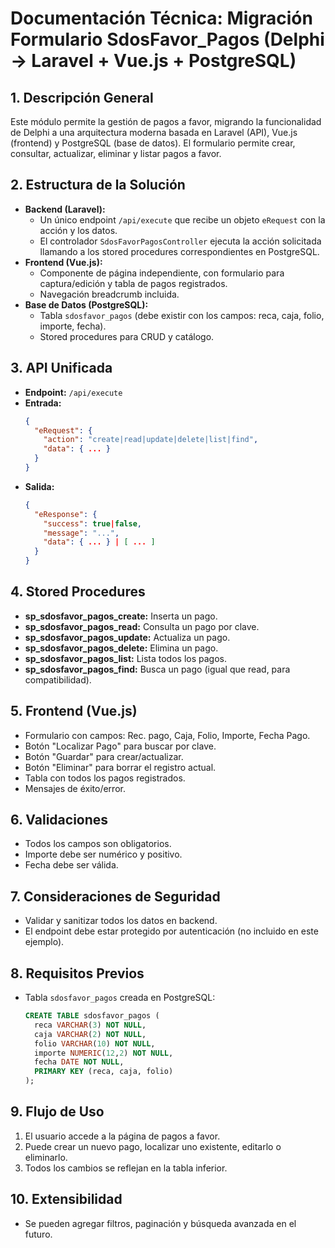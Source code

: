 # Documentación Técnica: Migración Formulario SdosFavor_Pagos (Delphi → Laravel + Vue.js + PostgreSQL)

## 1. Descripción General
Este módulo permite la gestión de pagos a favor, migrando la funcionalidad de Delphi a una arquitectura moderna basada en Laravel (API), Vue.js (frontend) y PostgreSQL (base de datos). El formulario permite crear, consultar, actualizar, eliminar y listar pagos a favor.

## 2. Estructura de la Solución
- **Backend (Laravel):**
  - Un único endpoint `/api/execute` que recibe un objeto `eRequest` con la acción y los datos.
  - El controlador `SdosFavorPagosController` ejecuta la acción solicitada llamando a los stored procedures correspondientes en PostgreSQL.
- **Frontend (Vue.js):**
  - Componente de página independiente, con formulario para captura/edición y tabla de pagos registrados.
  - Navegación breadcrumb incluida.
- **Base de Datos (PostgreSQL):**
  - Tabla `sdosfavor_pagos` (debe existir con los campos: reca, caja, folio, importe, fecha).
  - Stored procedures para CRUD y catálogo.

## 3. API Unificada
- **Endpoint:** `/api/execute`
- **Entrada:**
  ```json
  {
    "eRequest": {
      "action": "create|read|update|delete|list|find",
      "data": { ... }
    }
  }
  ```
- **Salida:**
  ```json
  {
    "eResponse": {
      "success": true|false,
      "message": "...",
      "data": { ... } | [ ... ]
    }
  }
  ```

## 4. Stored Procedures
- **sp_sdosfavor_pagos_create:** Inserta un pago.
- **sp_sdosfavor_pagos_read:** Consulta un pago por clave.
- **sp_sdosfavor_pagos_update:** Actualiza un pago.
- **sp_sdosfavor_pagos_delete:** Elimina un pago.
- **sp_sdosfavor_pagos_list:** Lista todos los pagos.
- **sp_sdosfavor_pagos_find:** Busca un pago (igual que read, para compatibilidad).

## 5. Frontend (Vue.js)
- Formulario con campos: Rec. pago, Caja, Folio, Importe, Fecha Pago.
- Botón "Localizar Pago" para buscar por clave.
- Botón "Guardar" para crear/actualizar.
- Botón "Eliminar" para borrar el registro actual.
- Tabla con todos los pagos registrados.
- Mensajes de éxito/error.

## 6. Validaciones
- Todos los campos son obligatorios.
- Importe debe ser numérico y positivo.
- Fecha debe ser válida.

## 7. Consideraciones de Seguridad
- Validar y sanitizar todos los datos en backend.
- El endpoint debe estar protegido por autenticación (no incluido en este ejemplo).

## 8. Requisitos Previos
- Tabla `sdosfavor_pagos` creada en PostgreSQL:
  ```sql
  CREATE TABLE sdosfavor_pagos (
    reca VARCHAR(3) NOT NULL,
    caja VARCHAR(2) NOT NULL,
    folio VARCHAR(10) NOT NULL,
    importe NUMERIC(12,2) NOT NULL,
    fecha DATE NOT NULL,
    PRIMARY KEY (reca, caja, folio)
  );
  ```

## 9. Flujo de Uso
1. El usuario accede a la página de pagos a favor.
2. Puede crear un nuevo pago, localizar uno existente, editarlo o eliminarlo.
3. Todos los cambios se reflejan en la tabla inferior.

## 10. Extensibilidad
- Se pueden agregar filtros, paginación y búsqueda avanzada en el futuro.
